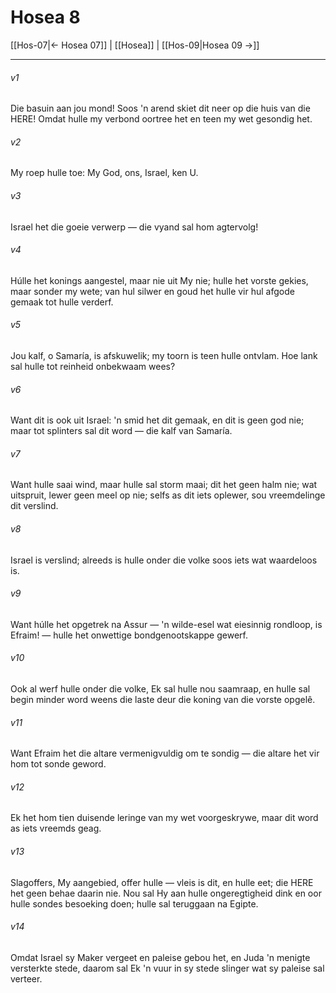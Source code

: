 # Hosea 8

[[Hos-07|← Hosea 07]] | [[Hosea]] | [[Hos-09|Hosea 09 →]]
***

###### v1
Die basuin aan jou mond! Soos 'n arend skiet dit neer op die huis van die HERE! Omdat hulle my verbond oortree het en teen my wet gesondig het. 
###### v2
My roep hulle toe: My God, ons, Israel, ken U. 
###### v3
Israel het die goeie verwerp — die vyand sal hom agtervolg! 
###### v4
Húlle het konings aangestel, maar nie uit My nie; hulle het vorste gekies, maar sonder my wete; van hul silwer en goud het hulle vir hul afgode gemaak tot hulle verderf. 
###### v5
Jou kalf, o Samaría, is afskuwelik; my toorn is teen hulle ontvlam. Hoe lank sal hulle tot reinheid onbekwaam wees? 
###### v6
Want dit is ook uit Israel: 'n smid het dit gemaak, en dit is geen god nie; maar tot splinters sal dit word — die kalf van Samaría. 
###### v7
Want hulle saai wind, maar hulle sal storm maai; dit het geen halm nie; wat uitspruit, lewer geen meel op nie; selfs as dit iets oplewer, sou vreemdelinge dit verslind. 
###### v8
Israel is verslind; alreeds is hulle onder die volke soos iets wat waardeloos is. 
###### v9
Want húlle het opgetrek na Assur — 'n wilde-esel wat eiesinnig rondloop, is Efraim! — hulle het onwettige bondgenootskappe gewerf. 
###### v10
Ook al werf hulle onder die volke, Ek sal hulle nou saamraap, en hulle sal begin minder word weens die laste deur die koning van die vorste opgelê. 
###### v11
Want Efraim het die altare vermenigvuldig om te sondig — die altare het vir hom tot sonde geword. 
###### v12
Ek het hom tien duisende leringe van my wet voorgeskrywe, maar dit word as iets vreemds geag. 
###### v13
Slagoffers, My aangebied, offer hulle — vleis is dit, en hulle eet; die HERE het geen behae daarin nie. Nou sal Hy aan hulle ongeregtigheid dink en oor hulle sondes besoeking doen; hulle sal teruggaan na Egipte. 
###### v14
Omdat Israel sy Maker vergeet en paleise gebou het, en Juda 'n menigte versterkte stede, daarom sal Ek 'n vuur in sy stede slinger wat sy paleise sal verteer. 
